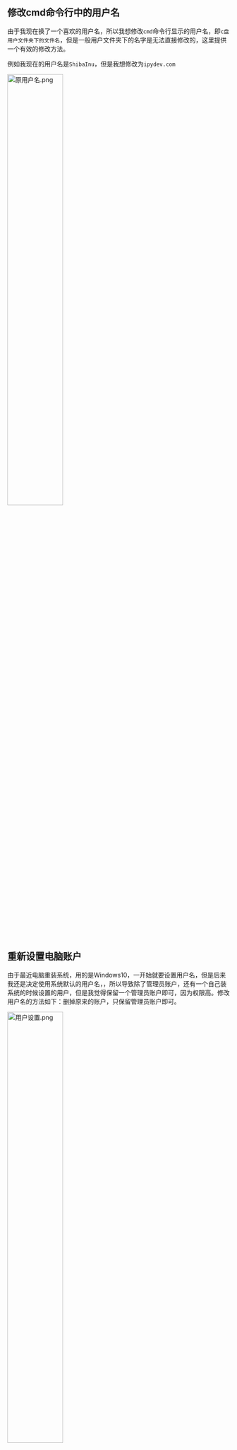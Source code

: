 ##  修改cmd命令行中的用户名

由于我现在换了一个喜欢的用户名，所以我想修改`cmd`命令行显示的用户名，即`c盘用户文件夹下的文件名`，但是一般用户文件夹下的名字是无法直接修改的，这里提供一个有效的修改方法。

例如我现在的用户名是`ShibaInu`，但是我想修改为`ipydev.com`

<img src="https://i.loli.net/2019/05/20/5ce23ca9f3d7d72969.png" alt="原用户名.png" title="原用户名.png" height="50%" width="50%" />





## 重新设置电脑账户

由于最近电脑重装系统，用的是Windows10，一开始就要设置用户名，但是后来我还是决定使用系统默认的用户名，，所以导致除了管理员账户，还有一个自己装系统的时候设置的用户，但是我觉得保留一个管理员账户即可，因为权限高。修改用户名的方法如下：删掉原来的账户，只保留管理员账户即可。

<img src="https://i.loli.net/2019/05/20/5ce23caa3249426921.png" alt="用户设置.png" title="用户设置.png" height="50%" width="50%" />

## 原用户名

这个时候我们打开`C:\Users`即`C:\用户`文件夹，可以看到此时的用户名，我这里是三个文件夹，其中一个是`ShibaInu`



##  修改用户名

1.`win + R`打开运行输入`regedit `回车，打开`注册表编辑器`

定位到下面这个文件夹下：然后找到下面文件名最长的那个，点击进去，找到右侧名为`ProfileImagePath`的文件，双击打开，修改自己喜欢的用户名，点击确定

```powershell
计算机\HKEY_LOCAL_MACHINE\SOFTWARE\Microsoft\Windows NT\CurrentVersion\ProfileList\
```

<img src="https://i.loli.net/2019/05/20/5ce240cebeef723095.png" alt="修改注册表.png" title="修改注册表.png" height="50%" width="50%" />



然后`注销`，登录临时管理员用户，进行用户名的修改。

<img src="https://i.loli.net/2019/05/20/5ce2427a70ce023282.png" alt="注销用户.png" title="注销用户.png" height="30%" width="30%"/>



注销之后，需要重新输入登录密码登录（如果设置了开机密码的话）

系统自动建立临时管理员账号`TempUser`登录

然后登陆之后，会有一个弹窗，说无法登陆当前账户，因为你修改了账户内容，但是还没有生效，点击`关闭`。

<img src="https://i.loli.net/2019/05/20/5ce23caa1aafa61398.png" alt="注销登录提示.png" title="注销登录提示.png" height="50%" width="50%"/>



这个时候我们是以临时管理员账户登录的，所以Windows桌面是默认的样式，也没什么内容。

我们打开下方的桌面文件夹图标，然后找到`C盘`，进入用户文件夹，这个时候会多出一个临时管理员用户文件夹，但是我们需要修改的是原来用户的那个文件夹.找到`ShibaInu`这个文件夹，然后修改为刚才在注册表那里修改的那个用户名，即`ipydev.com`，这个时候是可以修改的了，修改完之后，注销或者重启电脑。

<img src="https://i.loli.net/2019/05/20/5ce23ca9d5f2615920.png" alt="临时用户.png" title="临时用户.png" height="50%" width="50%"/>



<img src="https://i.loli.net/2019/05/20/5ce23ca9ea33284514.png" alt="临时用户修改用户名.png" title="临时用户修改用户名.png" height="50%" width="50%"/>



## 新用户

完成上述操作之后，重启或者注销，然后登录，可以看到还是原来的界面，这个时候我们打开`cmd`和查看c盘下的用户文件夹，查看是否修改成功

<img src="https://i.loli.net/2019/05/20/5ce23ca9e931b57189.png" alt="修改后用户名.png" title="修改后用户名.png" height="50%" width="50%" />



<img src="https://i.loli.net/2019/05/20/5ce23ca9ea15878202.png" alt="用户名.png" title="用户名.png" height="50%" width="50%" />

这里显示都是修改成功的了。这样大家就可以随时修改用户名了。

但是登录的时候，登录界面显示的还是管理员名称



---

为了让大家理解整个操作过程，这里我给了详细的截。

如果大家有其他问题可以在下方评论。











